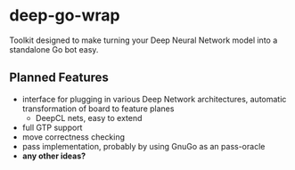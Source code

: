 # deep-go-wrap
Toolkit designed to make turning your Deep Neural Network model into a standalone Go bot easy.

Planned Features
----------------
 * interface for plugging in various Deep Network architectures, automatic transformation of board to feature planes
    * DeepCL nets, easy to extend
 * full GTP support
 * move correctness checking
 * pass implementation, probably by using GnuGo as an pass-oracle
 * **any other ideas?**

